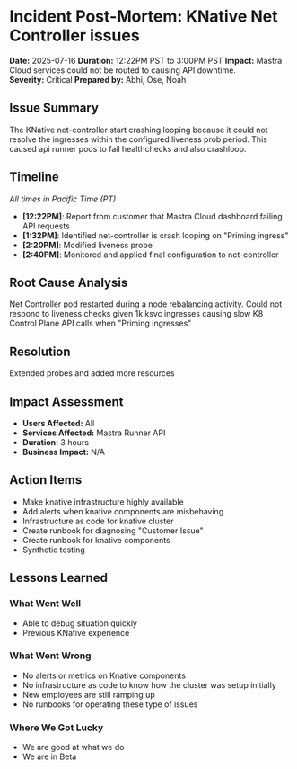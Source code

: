 # Incident Post-Mortem: KNative Net Controller issues

**Date:** 2025-07-16
**Duration:** 12:22PM PST to 3:00PM PST
**Impact:** Mastra Cloud services could not be routed to causing API downtime.  
**Severity:** Critical 
**Prepared by:** Abhi, Ose, Noah

## Issue Summary
The KNative net-controller start crashing looping because it could not resolve the ingresses within the configured liveness prob period. 
This caused api runner pods to fail healthchecks and also crashloop.

## Timeline

_All times in Pacific Time (PT)_

- **[12:22PM]**: Report from customer that Mastra Cloud dashboard failing API requests
- **[1:32PM]**: Identified net-controller is crash looping on "Priming ingress"
- **[2:20PM]**: Modified liveness probe
- **[2:40PM]**: Monitored and applied final configuration to net-controller

## Root Cause Analysis
Net Controller pod restarted during a node rebalancing activity. 
Could not respond to liveness checks given 1k ksvc ingresses causing slow K8 Control Plane API calls when "Priming ingresses" 

## Resolution
Extended probes and added more resources

## Impact Assessment

- **Users Affected:** All
- **Services Affected:** Mastra Runner API
- **Duration:** 3 hours
- **Business Impact:** N/A

## Action Items
- Make knative infrastructure highly available
- Add alerts when knative components are misbehaving
- Infrastructure as code for knative cluster
- Create runbook for diagnosing "Customer Issue"
- Create runbook for knative components
- Synthetic testing

## Lessons Learned

### What Went Well
- Able to debug situation quickly
- Previous KNative experience

### What Went Wrong
- No alerts or metrics on Knative components
- No infrastructure as code to know how the cluster was setup initially
- New employees are still ramping up
- No runbooks for operating these type of issues

### Where We Got Lucky
- We are good at what we do
- We are in Beta
